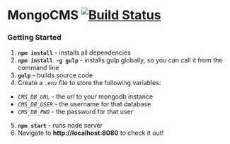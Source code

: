 # MongoCMS [![Build Status](https://travis-ci.org/RyanNHG/mongo-cms.svg?branch=master)](https://travis-ci.org/RyanNHG/mongo-cms)

### Getting Started
1. __`npm install`__ - installs all dependencies
2. __`npm install -g gulp`__ - installs gulp globally, so you can call it from the command line
3. __`gulp`__ - builds source code
4. Create a `.env` file to store the following variables:
* _`CMS_DB_URL`_ - the url to your mongodb instance
* _`CMS_DB_USER`_ - the username for that database
* _`CMS_DB_PWD`_ - the password for that user
5. __`npm start`__ - runs node server
6. Navigate to __http://localhost:8080__ to check it out!

